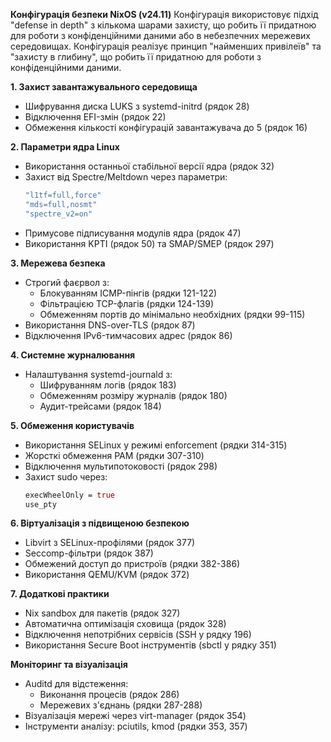 **Конфігурація безпеки NixOS (v24.11)**
Конфігурація використовує підхід "defense in depth" з кількома шарами захисту, що робить її придатною для роботи з конфіденційними даними або в небезпечних мережевих середовищах. Конфігурація реалізує принцип "найменших привілеїв" та "захисту в глибину", що робить її придатною для роботи з конфіденційними даними.

**1. Захист завантажувального середовища**  
- Шифрування диска LUKS з systemd-initrd (рядок 28)  
- Відключення EFI-змін (рядок 22)  
- Обмеження кількості конфігурацій завантажувача до 5 (рядок 16)  

**2. Параметри ядра Linux**  
- Використання останньої стабільної версії ядра (рядок 32)  
- Захист від Spectre/Meltdown через параметри:  
  ```nix
  "l1tf=full,force" 
  "mds=full,nosmt" 
  "spectre_v2=on"
  ```  
- Примусове підписування модулів ядра (рядок 47)  
- Використання KPTI (рядок 50) та SMAP/SMEP (рядок 297)

**3. Мережева безпека**  
- Строгий фаєрвол з:  
  - Блокуванням ICMP-пінгів (рядки 121-122)  
  - Фільтрацією TCP-флагів (рядки 124-139)  
  - Обмеженням портів до мінімально необхідних (рядки 99-115)  
- Використання DNS-over-TLS (рядок 87)  
- Відключення IPv6-тимчасових адрес (рядок 86)

**4. Системне журналювання**  
- Налаштування systemd-journald з:  
  - Шифруванням логів (рядок 183)  
  - Обмеженням розміру журналів (рядок 180)  
  - Аудит-трейсами (рядок 184)  

**5. Обмеження користувачів**  
- Використання SELinux у режимі enforcement (рядки 314-315)  
- Жорсткі обмеження PAM (рядки 307-310)  
- Відключення мультипотоковості (рядок 298)  
- Захист sudo через:  
  ```nix
  execWheelOnly = true
  use_pty
  ```

**6. Віртуалізація з підвищеною безпекою**  
- Libvirt з SELinux-профілями (рядок 377)  
- Seccomp-фільтри (рядок 387)  
- Обмежений доступ до пристроїв (рядки 382-386)  
- Використання QEMU/KVM (рядок 372)

**7. Додаткові практики**  
- Nix sandbox для пакетів (рядок 327)  
- Автоматична оптимізація сховища (рядок 328)  
- Відключення непотрібних сервісів (SSH у рядку 196)  
- Використання Secure Boot інструментів (sbctl у рядку 351)

**Моніторинг та візуалізація**  
- Auditd для відстеження:  
  - Виконання процесів (рядок 286)  
  - Мережевих з'єднань (рядки 287-288)  
- Візуалізація мережі через virt-manager (рядок 354)  
- Інструменти аналізу: pciutils, kmod (рядки 353, 357)
